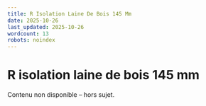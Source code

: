 ```yaml
---
title: R Isolation Laine De Bois 145 Mm
date: 2025-10-26
last_updated: 2025-10-26
wordcount: 13
robots: noindex
---
```


# R isolation laine de bois 145 mm

Contenu non disponible – hors sujet.